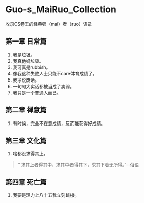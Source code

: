 # Guo-s_MaiRuo_Collection
收录CS卷王的经典强（mai）者（ruo）语录

## 第一章  日常篇
1. 我是垃圾。
2. 我真他妈垃圾。
3. 我可真是rubbish。
4. 像我这种失败人士只能不care体育成绩了。
5. 我净说废话。
6. 一句句大实话都被当成了卖弱。
7. 我只是一个普通人而已。


## 第二章 禅意篇
1. 有时候，完全不在意成绩，反而能获得好成绩。


## 第三章 文化篇
1. 啥都没求得其上。</br>
>“ 求其上者得其中，求其中者得其下，求其下着无所得。”--俗语


## 第四章 死亡篇
1. 我要是理力上八十五我立刻跳楼。
